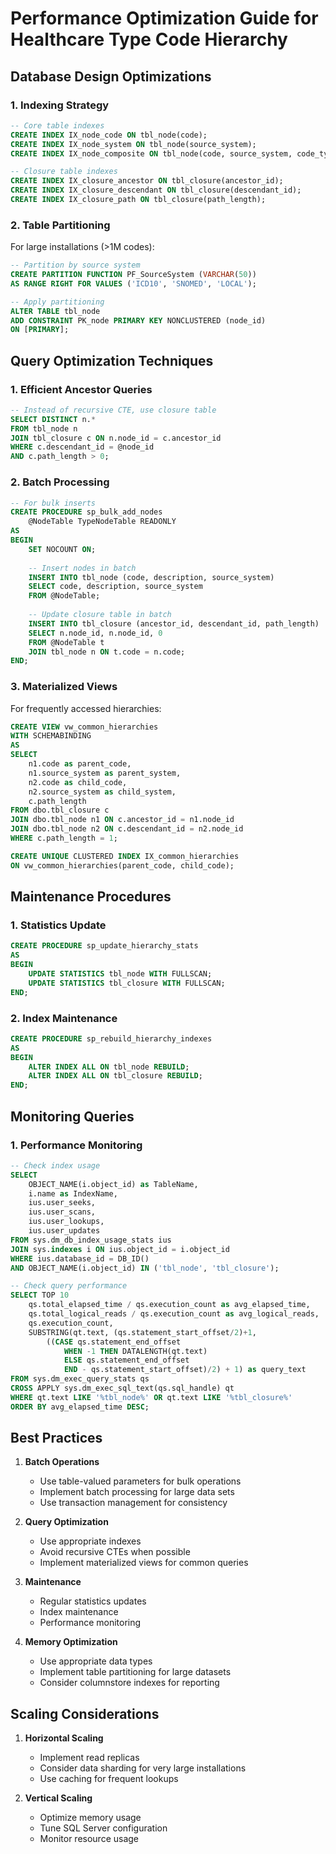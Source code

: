# Performance Optimization Guide for Healthcare Type Code Hierarchy

## Database Design Optimizations

### 1. Indexing Strategy
```sql
-- Core table indexes
CREATE INDEX IX_node_code ON tbl_node(code);
CREATE INDEX IX_node_system ON tbl_node(source_system);
CREATE INDEX IX_node_composite ON tbl_node(code, source_system, code_type);

-- Closure table indexes
CREATE INDEX IX_closure_ancestor ON tbl_closure(ancestor_id);
CREATE INDEX IX_closure_descendant ON tbl_closure(descendant_id);
CREATE INDEX IX_closure_path ON tbl_closure(path_length);
```

### 2. Table Partitioning
For large installations (>1M codes):
```sql
-- Partition by source system
CREATE PARTITION FUNCTION PF_SourceSystem (VARCHAR(50))
AS RANGE RIGHT FOR VALUES ('ICD10', 'SNOMED', 'LOCAL');

-- Apply partitioning
ALTER TABLE tbl_node
ADD CONSTRAINT PK_node PRIMARY KEY NONCLUSTERED (node_id)
ON [PRIMARY];
```

## Query Optimization Techniques

### 1. Efficient Ancestor Queries
```sql
-- Instead of recursive CTE, use closure table
SELECT DISTINCT n.*
FROM tbl_node n
JOIN tbl_closure c ON n.node_id = c.ancestor_id
WHERE c.descendant_id = @node_id
AND c.path_length > 0;
```

### 2. Batch Processing
```sql
-- For bulk inserts
CREATE PROCEDURE sp_bulk_add_nodes
    @NodeTable TypeNodeTable READONLY
AS
BEGIN
    SET NOCOUNT ON;
    
    -- Insert nodes in batch
    INSERT INTO tbl_node (code, description, source_system)
    SELECT code, description, source_system
    FROM @NodeTable;
    
    -- Update closure table in batch
    INSERT INTO tbl_closure (ancestor_id, descendant_id, path_length)
    SELECT n.node_id, n.node_id, 0
    FROM @NodeTable t
    JOIN tbl_node n ON t.code = n.code;
END;
```

### 3. Materialized Views
For frequently accessed hierarchies:
```sql
CREATE VIEW vw_common_hierarchies
WITH SCHEMABINDING
AS
SELECT 
    n1.code as parent_code,
    n1.source_system as parent_system,
    n2.code as child_code,
    n2.source_system as child_system,
    c.path_length
FROM dbo.tbl_closure c
JOIN dbo.tbl_node n1 ON c.ancestor_id = n1.node_id
JOIN dbo.tbl_node n2 ON c.descendant_id = n2.node_id
WHERE c.path_length = 1;

CREATE UNIQUE CLUSTERED INDEX IX_common_hierarchies
ON vw_common_hierarchies(parent_code, child_code);
```

## Maintenance Procedures

### 1. Statistics Update
```sql
CREATE PROCEDURE sp_update_hierarchy_stats
AS
BEGIN
    UPDATE STATISTICS tbl_node WITH FULLSCAN;
    UPDATE STATISTICS tbl_closure WITH FULLSCAN;
END;
```

### 2. Index Maintenance
```sql
CREATE PROCEDURE sp_rebuild_hierarchy_indexes
AS
BEGIN
    ALTER INDEX ALL ON tbl_node REBUILD;
    ALTER INDEX ALL ON tbl_closure REBUILD;
END;
```

## Monitoring Queries

### 1. Performance Monitoring
```sql
-- Check index usage
SELECT 
    OBJECT_NAME(i.object_id) as TableName,
    i.name as IndexName,
    ius.user_seeks,
    ius.user_scans,
    ius.user_lookups,
    ius.user_updates
FROM sys.dm_db_index_usage_stats ius
JOIN sys.indexes i ON ius.object_id = i.object_id
WHERE ius.database_id = DB_ID()
AND OBJECT_NAME(i.object_id) IN ('tbl_node', 'tbl_closure');

-- Check query performance
SELECT TOP 10
    qs.total_elapsed_time / qs.execution_count as avg_elapsed_time,
    qs.total_logical_reads / qs.execution_count as avg_logical_reads,
    qs.execution_count,
    SUBSTRING(qt.text, (qs.statement_start_offset/2)+1,
        ((CASE qs.statement_end_offset
            WHEN -1 THEN DATALENGTH(qt.text)
            ELSE qs.statement_end_offset
            END - qs.statement_start_offset)/2) + 1) as query_text
FROM sys.dm_exec_query_stats qs
CROSS APPLY sys.dm_exec_sql_text(qs.sql_handle) qt
WHERE qt.text LIKE '%tbl_node%' OR qt.text LIKE '%tbl_closure%'
ORDER BY avg_elapsed_time DESC;
```

## Best Practices

1. **Batch Operations**
   - Use table-valued parameters for bulk operations
   - Implement batch processing for large data sets
   - Use transaction management for consistency

2. **Query Optimization**
   - Use appropriate indexes
   - Avoid recursive CTEs when possible
   - Implement materialized views for common queries

3. **Maintenance**
   - Regular statistics updates
   - Index maintenance
   - Performance monitoring

4. **Memory Optimization**
   - Use appropriate data types
   - Implement table partitioning for large datasets
   - Consider columnstore indexes for reporting

## Scaling Considerations

1. **Horizontal Scaling**
   - Implement read replicas
   - Consider data sharding for very large installations
   - Use caching for frequent lookups

2. **Vertical Scaling**
   - Optimize memory usage
   - Tune SQL Server configuration
   - Monitor resource usage
